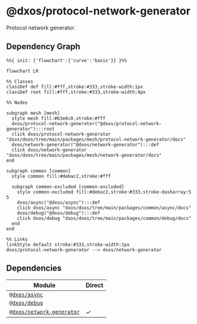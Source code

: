 # @dxos/protocol-network-generator

Protocol network generator.

## Dependency Graph

```mermaid
%%{ init: {'flowchart':{'curve':'basis'}} }%%

flowchart LR

%% Classes
classDef def fill:#fff,stroke:#333,stroke-width:1px
classDef root fill:#fff,stroke:#333,stroke-width:4px

%% Nodes

subgraph mesh [mesh]
  style mesh fill:#b3e6c0,stroke:#fff
  dxos/protocol-network-generator("@dxos/protocol-network-generator"):::root
  click dxos/protocol-network-generator "dxos/dxos/tree/main/packages/mesh/protocol-network-generator/docs"
  dxos/network-generator("@dxos/network-generator"):::def
  click dxos/network-generator "dxos/dxos/tree/main/packages/mesh/network-generator/docs"
end

subgraph common [common]
  style common fill:#debac2,stroke:#fff

  subgraph common-excluded [common-excluded]
    style common-excluded fill:#debac2,stroke:#333,stroke-dasharray:5 5
    dxos/async("@dxos/async"):::def
    click dxos/async "dxos/dxos/tree/main/packages/common/async/docs"
    dxos/debug("@dxos/debug"):::def
    click dxos/debug "dxos/dxos/tree/main/packages/common/debug/docs"
  end
end

%% Links
linkStyle default stroke:#333,stroke-width:1px
dxos/protocol-network-generator --> dxos/network-generator
```

## Dependencies

| Module | Direct |
|---|---|
| [`@dxos/async`](../../../common/async/docs/README.md) |  |
| [`@dxos/debug`](../../../common/debug/docs/README.md) |  |
| [`@dxos/network-generator`](../../network-generator/docs/README.md) | &check; |
